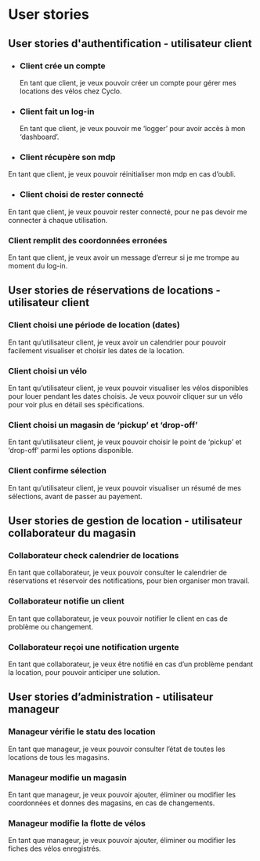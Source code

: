 # User stories #  

## User stories d'authentification - utilisateur client ##   

- ### Client crée un compte ###  

  En tant que client, je veux pouvoir créer un compte pour gérer mes locations des vélos chez Cyclo.   

 - ### Client fait un log-in ###   

   En tant que client, je veux pouvoir me ‘logger’ pour avoir accès à mon ‘dashboard’.   

 - ### Client récupère son mdp ###   

En tant que client, je veux pouvoir réinitialiser mon mdp en cas d’oubli.    

 - ### Client choisi de rester connecté ###   

En tant que client, je veux pouvoir rester connecté, pour ne pas devoir me connecter à chaque utilisation.   

### Client remplit des coordonnées erronées ###   

En tant que client, je veux avoir un message d’erreur si je me trompe au moment du log-in. 

## User stories de réservations de locations - utilisateur client ##    

### Client choisi une période de location (dates) ###     

En tant qu’utilisateur client, je veux avoir un calendrier pour pouvoir facilement visualiser et choisir les dates de la location.   

 ### Client choisi un vélo ###   

En tant qu’utilisateur client, je veux pouvoir visualiser les vélos disponibles pour louer pendant les dates choisis. Je veux pouvoir cliquer sur un vélo pour voir plus en détail ses spécifications.    

 ### Client choisi un magasin de ‘pickup’ et ‘drop-off’ ###   

 En tant qu’utilisateur client, je veux pouvoir choisir le point de ‘pickup’ et ‘drop-off’ parmi les options disponible.  

 ### Client confirme sélection ###   

 En tant qu’utilisateur client, je veux pouvoir visualiser un résumé de mes sélections, avant de passer au payement.  

## User stories de gestion de location - utilisateur collaborateur du magasin ##   

### Collaborateur check calendrier de locations ### 

En tant que collaborateur, je veux pouvoir consulter le calendrier de réservations et réservoir des notifications, pour bien organiser mon travail.  

### Collaborateur notifie un client ### 

En tant que collaborateur, je veux pouvoir notifier le client en cas de problème ou changement. 

### Collaborateur reçoi une notification urgente ### 

En tant que collaborateur, je veux être notifié en cas d’un problème pendant la location, pour pouvoir anticiper une solution.  

## User stories d’administration - utilisateur manageur ## 

### Manageur vérifie le statu des location ### 

En tant que manageur, je veux pouvoir consulter l’état de toutes les locations de tous les magasins.  

### Manageur modifie un magasin ### 

En tant que manageur, je veux pouvoir ajouter, éliminer ou modifier les coordonnées et donnes des magasins, en cas de changements. 

### Manageur modifie la flotte de vélos ### 

En tant que manageur, je veux pouvoir ajouter, éliminer ou modifier les fiches des vélos enregistrés.

 





 
